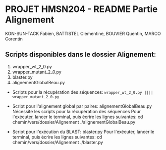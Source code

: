 # PROJET HMSN204 - README Partie Alignement
KON-SUN-TACK Fabien, BATTISTEL Clementine, BOUVIER Quentin, MARCO Corentin

## Scripts disponibles dans le dossier Alignement:
1. wrapper_wt_2_0.py
1. wrapper_mutant_2_0.py
1. blaster.py
1. alignementGlobalBeau.py

- Scripts pour la récupération des séquences: ```wrapper_wt_2_0.py |||| wrapper_mutant_2_0.py```


- Script pour l'alignement global par paires: alignementGlobalBeau.py
	Nécessite les scripts pour la récupération des séquences
	Pour l'exécuter, lancer le terminal, puis écrire les lignes suivantes:
	cd chemin/vers/dossier/Alignement
	./alignementGlobalBeau.py

- Script pour l'exécution du BLAST: blaster.py
	Pour l'exécuter, lancer le terminal, puis écrire les lignes suivantes:
	cd chemin/vers/dossier/Alignement
	./blaster.py
